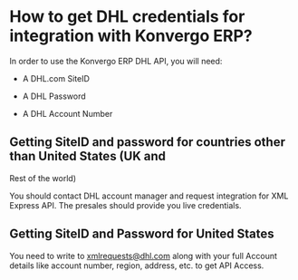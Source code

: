 # How to get DHL credentials for integration with Konvergo ERP?

In order to use the Konvergo ERP DHL API, you will need:

  * A DHL.com SiteID

  * A DHL Password

  * A DHL Account Number

## Getting SiteID and password for countries other than United States (UK and
Rest of the world)

You should contact DHL account manager and request integration for XML Express
API. The presales should provide you live credentials.

## Getting SiteID and Password for United States

You need to write to [xmlrequests@dhl.com](mailto:xmlrequests%40dhl.com) along
with your full Account details like account number, region, address, etc. to
get API Access.

